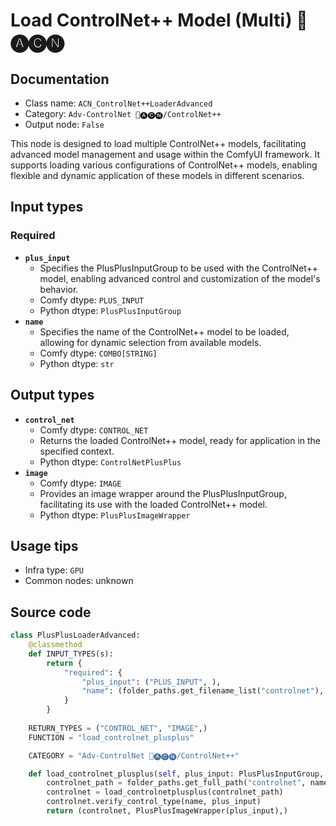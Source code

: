 # Load ControlNet++ Model (Multi) 🛂🅐🅒🅝
## Documentation
- Class name: `ACN_ControlNet++LoaderAdvanced`
- Category: `Adv-ControlNet 🛂🅐🅒🅝/ControlNet++`
- Output node: `False`

This node is designed to load multiple ControlNet++ models, facilitating advanced model management and usage within the ComfyUI framework. It supports loading various configurations of ControlNet++ models, enabling flexible and dynamic application of these models in different scenarios.
## Input types
### Required
- **`plus_input`**
    - Specifies the PlusPlusInputGroup to be used with the ControlNet++ model, enabling advanced control and customization of the model's behavior.
    - Comfy dtype: `PLUS_INPUT`
    - Python dtype: `PlusPlusInputGroup`
- **`name`**
    - Specifies the name of the ControlNet++ model to be loaded, allowing for dynamic selection from available models.
    - Comfy dtype: `COMBO[STRING]`
    - Python dtype: `str`
## Output types
- **`control_net`**
    - Comfy dtype: `CONTROL_NET`
    - Returns the loaded ControlNet++ model, ready for application in the specified context.
    - Python dtype: `ControlNetPlusPlus`
- **`image`**
    - Comfy dtype: `IMAGE`
    - Provides an image wrapper around the PlusPlusInputGroup, facilitating its use with the loaded ControlNet++ model.
    - Python dtype: `PlusPlusImageWrapper`
## Usage tips
- Infra type: `GPU`
- Common nodes: unknown


## Source code
```python
class PlusPlusLoaderAdvanced:
    @classmethod
    def INPUT_TYPES(s):
        return {
            "required": {
                "plus_input": ("PLUS_INPUT", ),
                "name": (folder_paths.get_filename_list("controlnet"), ),
            }
        }
    
    RETURN_TYPES = ("CONTROL_NET", "IMAGE",)
    FUNCTION = "load_controlnet_plusplus"

    CATEGORY = "Adv-ControlNet 🛂🅐🅒🅝/ControlNet++"

    def load_controlnet_plusplus(self, plus_input: PlusPlusInputGroup, name: str):
        controlnet_path = folder_paths.get_full_path("controlnet", name)
        controlnet = load_controlnetplusplus(controlnet_path)
        controlnet.verify_control_type(name, plus_input)
        return (controlnet, PlusPlusImageWrapper(plus_input),)

```
